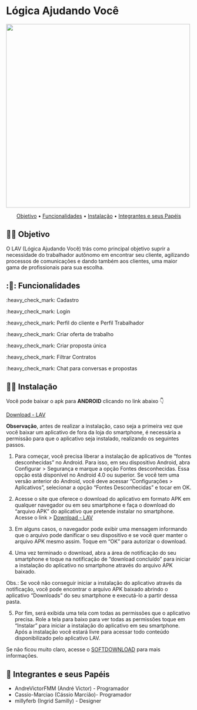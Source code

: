 # Lógica Ajudando Você

<img src="https://user-images.githubusercontent.com/61757442/100412268-87dc3180-304a-11eb-9442-2e447fd1d333.png" height=500 width=500>


<p align="center">
 <a href="#dog-objetivo">Objetivo</a> •
 <a href="#dog-funcionalidades">Funcionalidades</a> • 
 <a href="#cat-instalação">Instalação</a> • 
 <a href="#dog-integrantes-e-seus-papéis">Integrantes e seus Papéis</a> 
</p>


## 👷‍♂️ Objetivo

O LAV (Lógica Ajudando Você) trás como principal objetivo suprir a necessidade do trabalhador autônomo em encontrar seu cliente, agilizando processos de comunicações e dando também aos clientes, uma maior gama de profissionais para sua escolha.


## :🤵: Funcionalidades
<p>:heavy_check_mark: Cadastro</p>
<p>:heavy_check_mark: Login</p>
<p>:heavy_check_mark: Perfil do cliente e Perfil Trabalhador</p>
<p>:heavy_check_mark: Criar oferta de trabalho</p>
<p>:heavy_check_mark: Criar proposta única</p>
<p>:heavy_check_mark: Filtrar Contratos</p>
<p>:heavy_check_mark: Chat para conversas e propostas</p>


## 👷‍♂️ Instalação

Você pode baixar o apk para **ANDROID** clicando no link abaixo 👇

[Download - LAV](https://drive.google.com/file/d/1yvxNZmW4Hu5REV8j2BtYNQcPX0P7r-w5/view?usp=sharing)

**Observação**, antes de realizar a instalação, caso seja a primeira vez que você baixar um aplicativo de fora da loja do smartphone, é necessária a permissão para que o aplicativo seja instalado, realizando os seguintes passos.

1. Para começar, você precisa liberar a instalação de aplicativos de “fontes desconhecidas” no Android. Para isso, em seu dispositivo Android, abra Configurar > Segurança e marque a opção Fontes desconhecidas.
Essa opção está disponível no Android 4.0 ou superior. Se você tem uma versão anterior do Android, você deve acessar “Configurações > Aplicativos”, selecionar a opção “Fontes Desconhecidas” e tocar em OK.

2. Acesse o site que oferece o download do aplicativo em formato APK em qualquer navegador ou em seu smartphone e faça o download do “arquivo APK” do aplicativo que pretende instalar no smartphone. Acesse o link > [Download - LAV](https://drive.google.com/file/d/1yvxNZmW4Hu5REV8j2BtYNQcPX0P7r-w5/view?usp=sharing)

3. Em alguns casos, o navegador pode exibir uma mensagem informando que o arquivo pode danificar o seu dispositivo e se você quer manter o arquivo APK mesmo assim. Toque em “OK” para autorizar o download.

4. Uma vez terminado o download, abra a área de notificação do seu smartphone e toque na notificação de “download concluído” para iniciar a instalação do aplicativo no smartphone através do arquivo APK baixado.

Obs.: Se você não conseguir iniciar a instalação do aplicativo através da notificação, você pode encontrar o arquivo APK baixado abrindo o aplicativo “Downloads” do seu smartphone e executá-lo a partir dessa pasta.

5. Por fim, será exibida uma tela com todas as permissões que o aplicativo precisa. Role a tela para baixo para ver todas as permissões toque em “Instalar” para iniciar a instalação do aplicativo em seu smartphone. Após a instalação você estará livre para acessar todo conteúdo disponibilizado pelo aplicativo LAV.

Se não ficou muito claro, acesse o [SOFTDOWNLOAD](https://www.softdownload.com.br/como-instalar-aplicativos-apk-android.html) para mais informações.


## 🤵 Integrantes e seus Papéis
<ul>
  <li>AndreVictorFMM (André Victor) - Programador</il>
  <li>Cassio-Marciao (Cássio Marcião)- Programador</il>
  <li>millyferb (Ingrid Samilly) - Designer</il>
